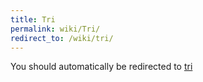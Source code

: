 ```yaml
---
title: Tri
permalink: wiki/Tri/
redirect_to: /wiki/tri/
---
```


You should automatically be redirected to [tri](/wiki/tri/)
